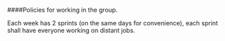 ####Policies for working in the group.

Each week has 2 sprints (on the same days for convenience), each sprint shall have everyone working on distant jobs.
